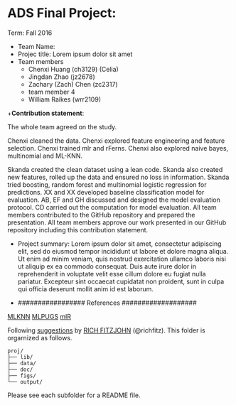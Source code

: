 # ADS Final Project: 

Term: Fall 2016

+ Team Name:
+ Projec title: Lorem ipsum dolor sit amet
+ Team members
	+ Chenxi Huang (ch3129) (Celia)
	+ Jingdan Zhao (jz2678)
	+ Zachary (Zach) Chen (zc2317)
	+ team member 4
	+ William Raikes (wrr2109)
	
	
+**Contribution statement**: 

The whole team agreed on the study.

Chenxi cleaned the data. 
Chenxi explored feature engineering and feature selection.
Chenxi trained mlr and rFerns.
Chenxi also explored naive bayes, multinomial and ML-KNN.


Skanda created the clean dataset using a lean code. Skanda also created new features, rolled up the data and ensured no loss in information. Skanda tried boosting, random forest and multinomial logistic regression for predictions. 
XX and XX developed baseline classification model for evaluation. 
AB, EF and GH discussed and designed the model evaluation protocol. 
CD carried out the computation for model evaluation. 
All team members contributed to the GitHub repository and prepared the presentation. 
All team members approve our work presented in our GitHub repository including this contribution statement.



+ Project summary: Lorem ipsum dolor sit amet, consectetur adipiscing elit, sed do eiusmod tempor incididunt ut labore et dolore magna aliqua. Ut enim ad minim veniam, quis nostrud exercitation ullamco laboris nisi ut aliquip ex ea commodo consequat. Duis aute irure dolor in reprehenderit in voluptate velit esse cillum dolore eu fugiat nulla pariatur. Excepteur sint occaecat cupidatat non proident, sunt in culpa qui officia deserunt mollit anim id est laborum.
	








+ ################# References ###################

[MLKNN](http://cs.nju.edu.cn/zhouzh/zhouzh.files/publication/pr07.pdf) 
[MLPUGS](https://cran.r-project.org/web/packages/MLPUGS/vignettes/tutorial.html)
[mlR](https://mlr-org.github.io/mlr-tutorial/release/html/multilabel/index.html#predict)

Following [suggestions](http://nicercode.github.io/blog/2013-04-05-projects/) by [RICH FITZJOHN](http://nicercode.github.io/about/#Team) (@richfitz). This folder is orgarnized as follows.

```
proj/
├── lib/
├── data/
├── doc/
├── figs/
└── output/
```

Please see each subfolder for a README file.
